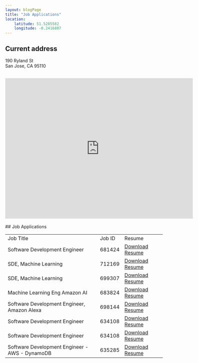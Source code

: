 ```yaml
---
layout: blogPage
title: "Job Applications"
location:
    latitude: 51.5285582
    longitude: -0.2416807
---
```

  <script async defer src="https://maps.googleapis.com/maps/api/js?key=AIzaSyCZBcGCZ79ypx5IxUMkdN1Fz83tEoIbA9E&callback=initMap"
  type="text/javascript"></script>

## Current address


190 Ryland St <br>
San Jose, CA 95110
<br><br>

<!-- {% if google_map != null %} 
{% google_map  width="100%" height="400" class="my-map" show_popup="false" zoom="10 %}
{% else %} -->
<iframe src="https://www.google.com/maps/embed?pb=!1m18!1m12!1m3!1d3172.086694828979!2d-121.90087198469483!3d37.34045617984092!2m3!1f0!2f0!3f0!3m2!1i1024!2i768!4f13.1!3m3!1m2!1s0x808fcc9e8f67e779%3A0xab2d2a2114b73c8e!2s190+Ryland+St%2C+San+Jose%2C+CA+95110!5e0!3m2!1sen!2sus!4v1538502220018" width="600" height="450" frameborder="0" style="border:0" allowfullscreen></iframe>
<!-- {% endif%} -->				
<br><br>
## Job Applications

<table class="table table-hover">
	<tr>
		<td> Job Title</td>
		<td> Job ID </td>
		<td> Resume </td>
	</tr>
	<tr>
		<td> Software Development Engineer</td>
		<td> 681424 </td>
		<td><a href="data/resumes/KumarSiddharthResume-SDE-681424.pdf">Download Resume</a></td>
	</tr>
	<tr>
		<td> SDE, Machine Learning</td>
		<td> 712169 </td>
		<td><a href="data/resumes/KumarSiddharthResume-SDE-ML-712169.pdf">Download Resume</a></td>
	</tr>
	<tr>
		<td> SDE, Machine Learning</td>
		<td> 699307 </td>
		<td><a href="data/resumes/KumarSiddharthResume-SDE-ML-699307.pdf">Download Resume</a></td>
	</tr>
	<tr>
		<td>Machine Learning Eng Amazon AI</td>
		<td> 683824 </td>
		<td><a href="data/resumes/KumarSiddharthResume-ML-Eng-Amzon-AI-683824.pdf">Download Resume</a></td>
	</tr>
	<tr>
		<td>Software Development Engineer, Amazon Alexa</td>
		<td> 698144 </td>
		<td><a href="data/resumes/KumarSiddharthResume-SDE-Alexa-698144.pdf">Download Resume</a></td>
	</tr>
	<tr>
		<td>Software Development Engineer</td>
		<td> 634108 </td>
		<td><a href="data/resumes/KumarSiddharthResume-SDE-634108.pdf">Download Resume</a></td>
	</tr>
	<tr>
		<td>Software Development Engineer</td>
		<td> 634108 </td>
		<td><a href="data/resumes/KumarSiddharthResume-SDE-634108.pdf">Download Resume</a></td>
	</tr>
	<tr>
		<td>Software Development Engineer - AWS - DynamoDB</td>
		<td> 635285  </td>
		<td><a href="data/resumes/KumarSiddharthResume-SDE-AWS-DynamoDB.pdf">Download Resume</a></td>
	</tr>
</table> 
